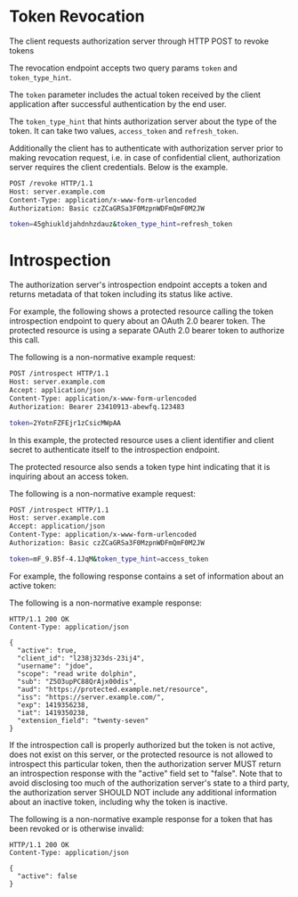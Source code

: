 # Token Revocation

The client requests authorization server through HTTP POST to revoke tokens

The revocation endpoint accepts two query params `token` and `token_type_hint`. 

The `token` parameter includes the actual token received by the client application after successful authentication by the end user. 

The `token_type_hint` that hints authorization server about the type of the token. It can take two values, `access_token` and `refresh_token`.

Additionally the client has to authenticate with authorization server prior to making revocation request, i.e. in case of confidential client, authorization server requires the client credentials. Below is the example.

```sh
POST /revoke HTTP/1.1
Host: server.example.com
Content-Type: application/x-www-form-urlencoded
Authorization: Basic czZCaGRSa3F0MzpnWDFmQmF0M2JW

token=45ghiukldjahdnhzdauz&token_type_hint=refresh_token
```

# Introspection 

The authorization server's introspection endpoint accepts a token and returns metadata of that token including its status like active.


For example, the following shows a protected resource calling the token introspection endpoint to query about an OAuth 2.0 bearer token.  The protected resource is using a separate OAuth 2.0 bearer token to authorize this call.

The following is a non-normative example request:

```sh
POST /introspect HTTP/1.1
Host: server.example.com
Accept: application/json
Content-Type: application/x-www-form-urlencoded
Authorization: Bearer 23410913-abewfq.123483

token=2YotnFZFEjr1zCsicMWpAA
```

In this example, the protected resource uses a client identifier and client secret to authenticate itself to the introspection endpoint.

The protected resource also sends a token type hint indicating that it is inquiring about an access token.

The following is a non-normative example request:

```sh
POST /introspect HTTP/1.1
Host: server.example.com
Accept: application/json
Content-Type: application/x-www-form-urlencoded
Authorization: Basic czZCaGRSa3F0MzpnWDFmQmF0M2JW 

token=mF_9.B5f-4.1JqM&token_type_hint=access_token
```

For example, the following response contains a set of information about an active token:

The following is a non-normative example response:

```
HTTP/1.1 200 OK
Content-Type: application/json

{
  "active": true,
  "client_id": "l238j323ds-23ij4",
  "username": "jdoe",
  "scope": "read write dolphin",
  "sub": "Z5O3upPC88QrAjx00dis",
  "aud": "https://protected.example.net/resource",
  "iss": "https://server.example.com/",
  "exp": 1419356238,
  "iat": 1419350238,
  "extension_field": "twenty-seven"
}
```

If the introspection call is properly authorized but the token is not active, does not exist on this server, or the protected resource is not allowed to introspect this particular token, then the authorization server MUST return an introspection response with the
"active" field set to "false".  Note that to avoid disclosing too much of the authorization server's state to a third party, the authorization server SHOULD NOT include any additional information about an inactive token, including why the token is inactive.

The following is a non-normative example response for a token that has been revoked or is otherwise invalid:

```
HTTP/1.1 200 OK
Content-Type: application/json

{
  "active": false
}
```